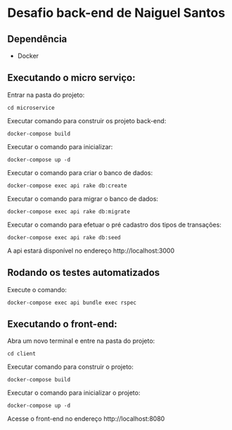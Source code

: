 # Desafio back-end de Naiguel Santos

## Dependência
- Docker

## Executando o micro serviço:

Entrar na pasta do projeto:

`cd microservice`

Executar comando para construir os projeto back-end:

`docker-compose build`

Executar o comando para inicializar:

`docker-compose up -d`

Executar o comando para criar o banco de dados:

`docker-compose exec api rake db:create`

Executar o comando para migrar o banco de dados:

`docker-compose exec api rake db:migrate`

Executar o comando para efetuar o pré cadastro dos tipos de transações:

`docker-compose exec api rake db:seed`

A api estará disponível no endereço http://localhost:3000

## Rodando os testes automatizados

Execute o comando:

`docker-compose exec api bundle exec rspec`

## Executando o front-end:

Abra um novo terminal e entre na pasta do projeto:

`cd client`

Executar comando para construir o projeto:

`docker-compose build`

Executar o comando para inicializar o projeto:

`docker-compose up -d`

Acesse o front-end no endereço http://localhost:8080